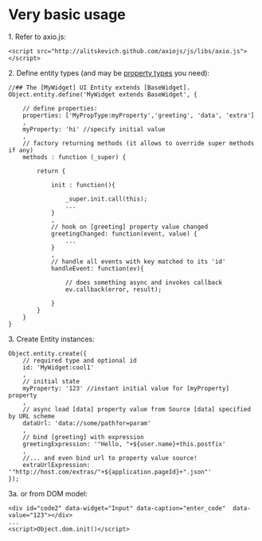 Very basic usage
================

1\. Refer to axio.js:

    <script src="http://alitskevich.github.com/axiojs/js/libs/axio.js"></script>


2\. Define entity types (and may be [property types](#!docs-entity-property_define) you need):

    //## The [MyWidget] UI Entity extends [BaseWidget].
    Object.entity.define('MyWidget extends BaseWidget', {
    
        // define properties:
        properties: ['MyPropType:myProperty','greeting', 'data', 'extra']
        , 
        myProperty: 'hi' //specify initial value 
        ,
        // factory returning methods (it allows to override super methods if any)
        methods : function (_super) {
        
            return {
            
                init : function(){

                    _super.init.call(this);
                    ...
                }
                ,
                // hook on [greeting] property value changed
                greetingChanged: function(event, value) {
                    ...
                }
                ,
                // handle all events with key matched to its 'id'
                handleEvent: function(ev){
                
                    // does something async and invokes callback 
                    ev.callback(error, result);
                
                }
            }
        }
    }

3\. Create Entity instances:

    Object.entity.create({
        // required type and optional id
        id: 'MyWidget:cool1'
        , 
        // initial state
        myProperty: '123' //instant initial value for [myProperty] property
        , 
        // async load [data] property value from Source [data] specified by URL scheme
        dataUrl: 'data://some/path?or=param' 
        , 
        // bind [greeting] with expression 
        greetingExpression: '"Hello, "+${user.name}+this.postfix' 
        ,
        //... and even bind url to property value source!
        extraUrlExpression: '"http://host.com/extras/"+${application.pageId}+".json"'    
    });
    
3a\. or from DOM model:

    <div id="code2" data-widget="Input" data-caption="enter_code"  data-value="123"></div>
    ...
    <script>Object.dom.init()</script>
 